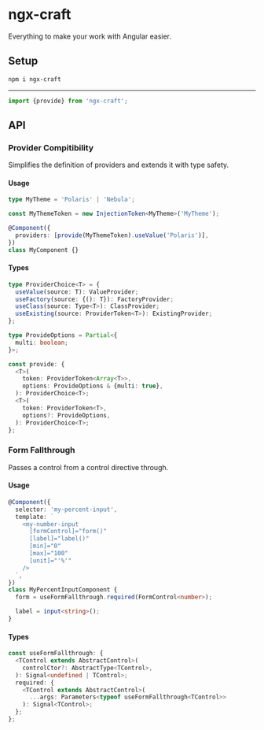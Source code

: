 # ngx-craft

Everything to make your work with Angular easier.

## Setup

```sh
npm i ngx-craft
```

---

```ts
import {provide} from 'ngx-craft';
```

## API

### Provider Compitibility

Simplifies the definition of providers and extends it with type safety.

#### Usage

<!-- prettier-ignore -->
```ts
type MyTheme = 'Polaris' | 'Nebula';

const MyThemeToken = new InjectionToken<MyTheme>('MyTheme');

@Component({
  providers: [provide(MyThemeToken).useValue('Polaris')],
})
class MyComponent {}
```

#### Types

<!-- prettier-ignore -->
```ts
type ProviderChoice<T> = {
  useValue(source: T): ValueProvider;
  useFactory(source: {(): T}): FactoryProvider;
  useClass(source: Type<T>): ClassProvider;
  useExisting(source: ProviderToken<T>): ExistingProvider;
};

type ProvideOptions = Partial<{
  multi: boolean;
}>;

const provide: {
  <T>(
    token: ProviderToken<Array<T>>,
    options: ProvideOptions & {multi: true},
  ): ProviderChoice<T>;
  <T>(
    token: ProviderToken<T>,
    options?: ProvideOptions,
  ): ProviderChoice<T>;
};
```

### Form Fallthrough

Passes a control from a control directive through.

#### Usage

<!-- prettier-ignore -->
```ts
@Component({
  selector: 'my-percent-input',
  template: `
    <my-number-input
      [formControl]="form()"
      [label]="label()"
      [min]="0"
      [max]="100"
      [unit]="'%'"
    />
  `,
})
class MyPercentInputComponent {
  form = useFormFallthrough.required(FormControl<number>);

  label = input<string>();
}
```

#### Types

<!-- prettier-ignore -->
```ts
const useFormFallthrough: {
  <TControl extends AbstractControl>(
    controlCtor?: AbstractType<TControl>,
  ): Signal<undefined | TControl>;
  required: {
    <TControl extends AbstractControl>(
      ...args: Parameters<typeof useFormFallthrough<TControl>>
    ): Signal<TControl>;
  };
};
```
